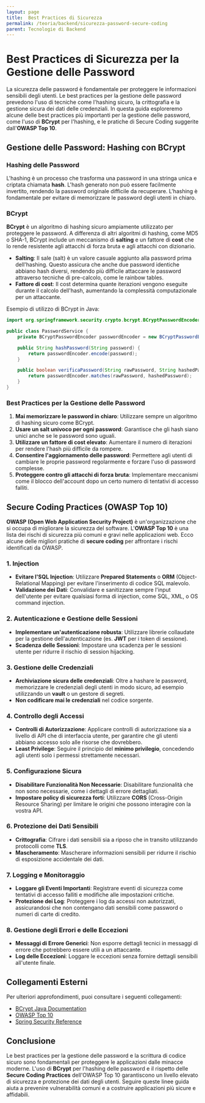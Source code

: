 ```yaml
---
layout: page
title:  Best Practices di Sicurezza
permalink: /teoria/backend/sicurezza-password-secure-coding
parent: Tecnologie di Backend
---
```


# Best Practices di Sicurezza per la Gestione delle Password

La sicurezza delle password è fondamentale per proteggere le informazioni sensibili degli utenti. Le best practices per la gestione delle password prevedono l'uso di tecniche come l'hashing sicuro, la crittografia e la gestione sicura dei dati delle credenziali. In questa guida esploreremo alcune delle best practices più importanti per la gestione delle password, come l'uso di **BCrypt** per l'hashing, e le pratiche di Secure Coding suggerite dall'**OWASP Top 10**.

## Gestione delle Password: Hashing con BCrypt

### **Hashing delle Password**

L'hashing è un processo che trasforma una password in una stringa unica e criptata chiamata **hash**. L'hash generato non può essere facilmente invertito, rendendo la password originale difficile da recuperare. L'hashing è fondamentale per evitare di memorizzare le password degli utenti in chiaro.

### **BCrypt**

**BCrypt** è un algoritmo di hashing sicuro ampiamente utilizzato per proteggere le password. A differenza di altri algoritmi di hashing, come MD5 o SHA-1, BCrypt include un meccanismo di **salting** e un fattore di **cost** che lo rende resistente agli attacchi di forza bruta e agli attacchi con dizionario.

- **Salting**: Il sale (salt) è un valore casuale aggiunto alla password prima dell'hashing. Questo assicura che anche due password identiche abbiano hash diversi, rendendo più difficile attaccare le password attraverso tecniche di pre-calcolo, come le rainbow tables.
- **Fattore di cost**: Il cost determina quante iterazioni vengono eseguite durante il calcolo dell'hash, aumentando la complessità computazionale per un attaccante.

Esempio di utilizzo di BCrypt in Java:

```java
import org.springframework.security.crypto.bcrypt.BCryptPasswordEncoder;

public class PasswordService {
    private BCryptPasswordEncoder passwordEncoder = new BCryptPasswordEncoder();

    public String hashPassword(String password) {
        return passwordEncoder.encode(password);
    }

    public boolean verificaPassword(String rawPassword, String hashedPassword) {
        return passwordEncoder.matches(rawPassword, hashedPassword);
    }
}
```

### **Best Practices per la Gestione delle Password**

1. **Mai memorizzare le password in chiaro**: Utilizzare sempre un algoritmo di hashing sicuro come BCrypt.
2. **Usare un salt univoco per ogni password**: Garantisce che gli hash siano unici anche se le password sono uguali.
3. **Utilizzare un fattore di cost elevato**: Aumentare il numero di iterazioni per rendere l'hash più difficile da rompere.
4. **Consentire l'aggiornamento delle password**: Permettere agli utenti di cambiare le proprie password regolarmente e forzare l'uso di password complesse.
5. **Proteggere contro gli attacchi di forza bruta**: Implementare meccanismi come il blocco dell'account dopo un certo numero di tentativi di accesso falliti.

## Secure Coding Practices (OWASP Top 10)

**OWASP (Open Web Application Security Project)** è un'organizzazione che si occupa di migliorare la sicurezza del software. L'**OWASP Top 10** è una lista dei rischi di sicurezza più comuni e gravi nelle applicazioni web. Ecco alcune delle migliori pratiche di **secure coding** per affrontare i rischi identificati da OWASP.

### 1. **Injection**

- **Evitare l'SQL Injection**: Utilizzare **Prepared Statements** o **ORM** (Object-Relational Mapping) per evitare l'inserimento di codice SQL malevolo.
- **Validazione dei Dati**: Convalidare e sanitizzare sempre l'input dell'utente per evitare qualsiasi forma di injection, come SQL, XML, o OS command injection.

### 2. **Autenticazione e Gestione delle Sessioni**

- **Implementare un'autenticazione robusta**: Utilizzare librerie collaudate per la gestione dell'autenticazione (es. **JWT** per i token di sessione).
- **Scadenza delle Sessioni**: Impostare una scadenza per le sessioni utente per ridurre il rischio di session hijacking.

### 3. **Gestione delle Credenziali**

- **Archiviazione sicura delle credenziali**: Oltre a hashare le password, memorizzare le credenziali degli utenti in modo sicuro, ad esempio utilizzando un **vault** o un gestore di segreti.
- **Non codificare mai le credenziali** nel codice sorgente.

### 4. **Controllo degli Accessi**

- **Controlli di Autorizzazione**: Applicare controlli di autorizzazione sia a livello di API che di interfaccia utente, per garantire che gli utenti abbiano accesso solo alle risorse che dovrebbero.
- **Least Privilege**: Seguire il principio del **minimo privilegio**, concedendo agli utenti solo i permessi strettamente necessari.

### 5. **Configurazione Sicura**

- **Disabilitare Funzionalità Non Necessarie**: Disabilitare funzionalità che non sono necessarie, come i dettagli di errore dettagliati.
- **Impostare policy di sicurezza forti**: Utilizzare **CORS** (Cross-Origin Resource Sharing) per limitare le origini che possono interagire con la vostra API.

### 6. **Protezione dei Dati Sensibili**

- **Crittografia**: Cifrare i dati sensibili sia a riposo che in transito utilizzando protocolli come **TLS**.
- **Mascheramento**: Mascherare informazioni sensibili per ridurre il rischio di esposizione accidentale dei dati.

### 7. **Logging e Monitoraggio**

- **Loggare gli Eventi Importanti**: Registrare eventi di sicurezza come tentativi di accesso falliti e modifiche alle impostazioni critiche.
- **Protezione dei Log**: Proteggere i log da accessi non autorizzati, assicurandosi che non contengano dati sensibili come password o numeri di carte di credito.

### 8. **Gestione degli Errori e delle Eccezioni**

- **Messaggi di Errore Generici**: Non esporre dettagli tecnici in messaggi di errore che potrebbero essere utili a un attaccante.
- **Log delle Eccezioni**: Loggare le eccezioni senza fornire dettagli sensibili all'utente finale.

## Collegamenti Esterni

Per ulteriori approfondimenti, puoi consultare i seguenti collegamenti:

- [BCrypt Java Documentation](https://www.mindrot.org/projects/jBCrypt/)
- [OWASP Top 10](https://owasp.org/www-project-top-ten/)
- [Spring Security Reference](https://docs.spring.io/spring-security/reference/index.html)

## Conclusione

Le best practices per la gestione delle password e la scrittura di codice sicuro sono fondamentali per proteggere le applicazioni dalle minacce moderne. L'uso di **BCrypt** per l'hashing delle password e il rispetto delle **Secure Coding Practices** dell'OWASP Top 10 garantiscono un livello elevato di sicurezza e protezione dei dati degli utenti. Seguire queste linee guida aiuta a prevenire vulnerabilità comuni e a costruire applicazioni più sicure e affidabili.
